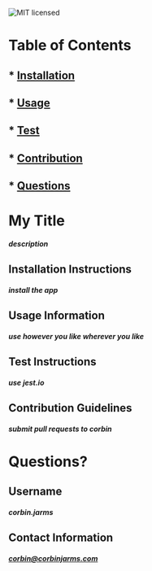 ![MIT licensed](https://img.shields.io/badge/license-MIT-blue)
# Table of Contents
## * [Installation](#installation-instructions)
## * [Usage](#usage-information)
## * [Test](#test-instructions)
## * [Contribution](#contribution-guidelines)
## * [Questions](#Questions?)
# My Title
##### description
## Installation Instructions
##### install the app
## Usage Information
##### use however you like wherever you like
## Test Instructions
##### use jest.io 
## Contribution Guidelines
##### submit pull requests to corbin
# Questions?
## Username
##### corbin.jarms
## Contact Information
##### corbin@corbinjarms.com